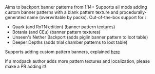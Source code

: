 Aims to backport banner patterns from 1.14+
Supports all mods adding custom banner patterns with a blank pattern texture and procedurally-generated name (overwritable by packs).
Out-of-the-box support for : 
- Quark (and RoTN edition) (banner pattern textures)
- Botania (and CEu) (banner pattern textures)
- Unseen's Nether Backport (adds piglin banner pattern to loot table)
- Deeper Depths (adds trial chamber patterns to loot table)

Supports adding custom pattern banners, explained [here](https://github.com/roidrole/Patterns-Backport/wiki/Custom-Patterns)

If a modpack author adds more pattern textures and localization, please make a PR adding it!

